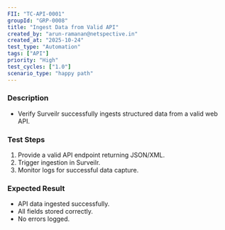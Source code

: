 ```yaml
---
FII: "TC-API-0001"
groupId: "GRP-0008"
title: "Ingest Data from Valid API"
created_by: "arun-ramanan@netspective.in"
created_at: "2025-10-24"
test_type: "Automation"
tags: ["API"]
priority: "High"
test_cycles: ["1.0"]
scenario_type: "happy path"
---
```

### Description
- Verify Surveilr successfully ingests structured data from a valid web API.

### Test Steps
1. Provide a valid API endpoint returning JSON/XML.  
2. Trigger ingestion in Surveilr.  
3. Monitor logs for successful data capture.

### Expected Result
- API data ingested successfully.  
- All fields stored correctly.  
- No errors logged.

